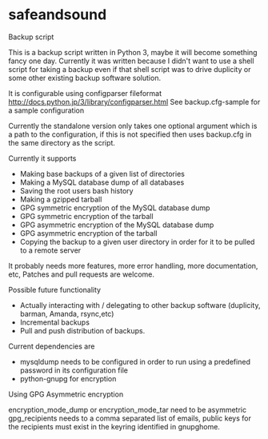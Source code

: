 # safeandsound
Backup script

This is a backup script written in Python 3, maybe it will become something fancy one day.
Currently it was written because I didn't want to use a shell script for taking a backup even if that shell script 
was to drive duplicity or some other existing backup software solution.

It is configurable using configparser fileformat http://docs.python.jp/3/library/configparser.html
See backup.cfg-sample for a sample configuration

Currently the standalone version only takes one optional argument which is a path to the configuration, if this is not specified then uses backup.cfg in the same directory
as the script.

Currently it supports 
* Making base backups of a given list of directories
* Making a MySQL database dump of all databases
* Saving the root users bash history
* Making a gzipped tarball
* GPG symmetric encryption of the MySQL database dump 
* GPG symmetric encryption of the tarball 
* GPG asymmetric encryption of the MySQL database dump
* GPG asymmetric encryption of the tarball
* Copying the backup to a given user directory in order for it to be pulled to a remote server

It probably needs more features, more error handling, more documentation, etc, Patches and pull requests are welcome.

Possible future functionality
* Actually interacting with / delegating to other backup software (duplicity, barman, Amanda, rsync,etc)
* Incremental backups
* Pull and push distribution of backups.


Current dependencies are
* mysqldump needs to be configured in order to run using a predefined password in its configuration file
* python-gnupg for encryption

Using GPG Asymmetric encryption

encryption_mode_dump or encryption_mode_tar need to be asymmetric
gpg_recipients needs to a comma separated list of emails,  public keys for the recipients must exist in the keyring identified in gnupghome.
